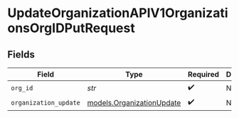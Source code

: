 # UpdateOrganizationAPIV1OrganizationsOrgIDPutRequest


## Fields

| Field                                                        | Type                                                         | Required                                                     | Description                                                  |
| ------------------------------------------------------------ | ------------------------------------------------------------ | ------------------------------------------------------------ | ------------------------------------------------------------ |
| `org_id`                                                     | *str*                                                        | :heavy_check_mark:                                           | N/A                                                          |
| `organization_update`                                        | [models.OrganizationUpdate](../models/organizationupdate.md) | :heavy_check_mark:                                           | N/A                                                          |